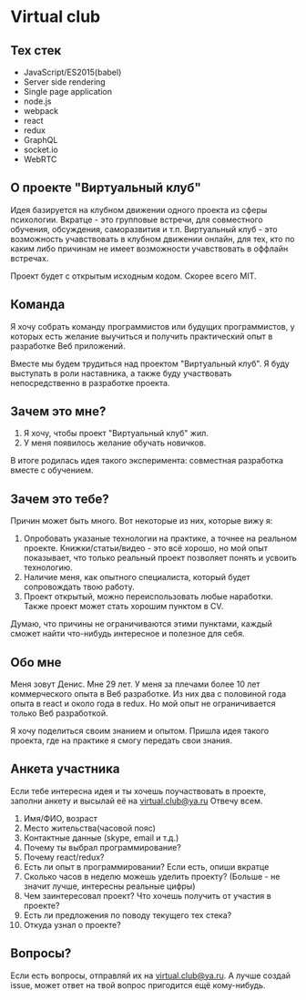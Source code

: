 # Virtual club

## Тех стек

* JavaScript/ES2015(babel)
* Server side rendering
* Single page application
* node.js
* webpack
* react
* redux
* GraphQL
* socket.io
* WebRTC

## О проекте "Виртуальный клуб"

Идея базируется на клубном движении одного проекта из сферы психологии. Вкратце - это групповые встречи, для совместного обучения, обсуждения, саморазвития и т.п. Виртуальный клуб - это возможность учавствовать в клубном движении онлайн, для тех, кто по каким либо причинам не имеет возможности учавствовать в оффлайн встречах.

Проект будет с открытым исходным кодом. Скорее всего MIT.

## Команда

Я хочу собрать команду программистов или будущих программистов, у которых есть желание выучиться и получить практический опыт в разработке Веб приложений.

Вместе мы будем трудиться над проектом "Виртуальный клуб". Я буду выступать в роли наставника, а также буду участвовать непосредственно в разработке проекта.

## Зачем это мне?

1. Я хочу, чтобы проект "Виртуальный клуб" жил.
2. У меня появилось желание обучать новичков.

В итоге родилась идея такого эксперимента: совместная разработка вместе с обучением.

## Зачем это тебе?

Причин может быть много. Вот некоторые из них, которые вижу я:

1. Опробовать указаные технологии на практике, а точнее на реальном проекте. Книжки/статьи/видео - это всё хорошо, но мой опыт показывает, что только реальный проект позволяет понять и усвоить технологию.
2. Наличие меня, как опытного специалиста, который будет сопровождать твою работу.
3. Проект открытый, можно переиспользовать любые наработки. Также проект может стать хорошим пунктом в CV.

Думаю, что причины не ограничиваются этими пунктами, каждый сможет найти что-нибудь интересное и полезное для себя.

## Обо мне

Меня зовут Денис. Мне 29 лет. У меня за плечами более 10 лет коммерческого опыта в Веб разработке. Из них два с половиной года опыта в react и около года в redux. Но мой опыт не ограничивается только Веб разработкой.

Я хочу поделиться своим знанием и опытом. Пришла идея такого проекта, где на практике я смогу передать свои знания.

## Анкета участника

Если тебе интересна идея и ты хочешь поучаствовать в проекте, заполни анкету и высылай её на virtual.club@ya.ru 
Отвечу всем.

1. Имя/ФИО, возраст
2. Место жительства(часовой пояс)
3. Контактные данные (skype, email и т.д.)
4. Почему ты выбрал программирование?
5. Почему react/redux?
6. Есть ли опыт в программировании? Если есть, опиши вкратце
7. Сколько часов в неделю можешь уделить проекту? (Больше - не значит лучше, интересны реальные цифры)
8. Чем заинтересовал проект? Что хочешь получить от участия в проекте?
9. Есть ли предложения по поводу текущего тех стека?
10. Откуда узнал о проекте?

## Вопросы?

Если есть вопросы, отправляй их на virtual.club@ya.ru. А лучше создай issue, может ответ на твой вопрос пригодится ещё кому-нибудь.
